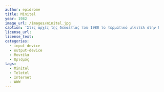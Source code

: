 ```yaml
---
author: epidrome
title: Minitel 
year: 1982
image_url: /images/minitel.jpg
caption: 'Στις αρχές της δεκαετίας του 1980 το τερματικό μίνιτελ στην Γαλλία συνδέεται με την οικιακή τηλεφωνική γραμμή και παρέχει υπηρεσίες που θα εμφανιστούν στο WWW τουλάχιστον δέκα χρόνια αργότερα, όπως αναζήτηση τηλεφωνικού αριθμού, αποστολή μηνυμάτων, κράτηση θέσεων, ενημέρωση και ψυχαγωγία.' 
license_url: 
license_text: 
categories:
  - input-device
  - output-device
  - Μοντέλα 
  - Ορισμός
tags:
  - Minitel
  - Teletel
  - Internet
  - WWW
---
```

